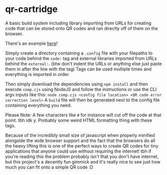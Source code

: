 # qr-cartridge
A basic build system including library importing from URLs for creating code that can be stored onto QR codes and ran directly off of them on the browser.

There's an example [here](https://github.com/RandomGamingDev/qr-cartridge/tree/main/example)!

Simply create a directory containing a `.config` file with your filepaths to your code behind the `code:` tag and external libraries imported from URLs behind the `external:`. (btw don't indent the URLs or anything else just paste them in after the line with the tag)
Tags can be used multiple times and everything is imported in order.

Then simply download the dependencies using `npm install` and then execute `comp.cjs` using NodeJS and follow the instructions or use the CLI argv inputs like this: `node comp.cjs <config file location> <QR code error correction level>`
A `build` file will then be generated next to the config file containing everything you need.

Please Note: A few characters like `#` for instance will cut off the code at that point. tbh idk y. Probably some weird HTML formatting thing with these tags.

Because of the incredibly small size of javascript when properly minified alongside the wide browser support and the fact that the browsers do all the heavy lifting this is one of the perfect ways to create QR codes for tiny applications that anyone could use without requiring the internet!
tbh if you're reading this the problem probably isn't that you don't have internet, but this project's a decently fun gimmick and it's really nice to see just how much you can fit onto a simple QR code :D
